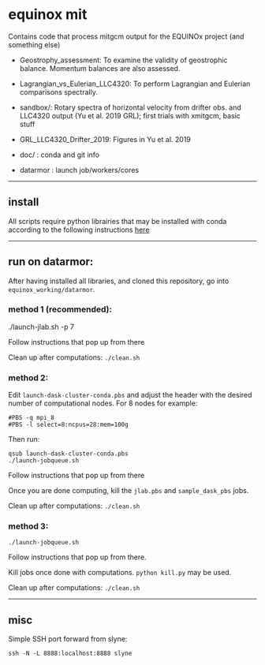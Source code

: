 # equinox mit
Contains code that process mitgcm output for the EQUINOx project (and something else)

- Geostrophy_assessment: To examine the validity of geostrophic balance. Momentum balances are also assessed. 

- Lagrangian_vs_Eulerian_LLC4320: To perform Lagrangian and Eulerian comparisons spectrally. 

- sandbox/: Rotary spectra of horizontal velocity from drifter obs. and LLC4320 output (Yu et al. 2019 GRL); first trials with xmitgcm, basic stuff

- GRL_LLC4320_Drifter_2019: Figures in Yu et al. 2019

- doc/ : conda and git info

- datarmor : launch job/workers/cores

---
## install

All scripts require python librairies that may be installed with conda according to the following instructions [here](https://github.com/apatlpo/mit_equinox/blob/master/doc/conda.md)

---
## run on datarmor:

After having installed all libraries, and cloned this repository, go into `equinox_working/datarmor`.

### method 1 (recommended):

./launch-jlab.sh -p 7

Follow instructions that pop up from there

Clean up after computations: `./clean.sh`

### method 2:

Edit `launch-dask-cluster-conda.pbs` and adjust the header with the desired number of computational nodes.
For 8 nodes for example:
```
#PBS -q mpi_8
#PBS -l select=8:ncpus=28:mem=100g
```
Then run:
```
qsub launch-dask-cluster-conda.pbs
./launch-jobqueue.sh
```

Follow instructions that pop up from there

Once you are done computing, kill the `jlab.pbs` and `sample_dask_pbs` jobs.

Clean up after computations: `./clean.sh`

### method 3:

```
./launch-jobqueue.sh
```

Follow instructions that pop up from there.

Kill jobs once done with computations. 
`python kill.py` may be used.

Clean up after computations: `./clean.sh`



---
## misc

Simple SSH port forward from slyne:
```
ssh -N -L 8888:localhost:8888 slyne
```

